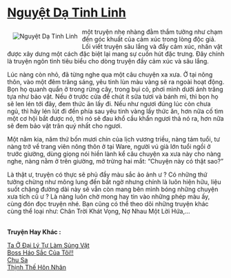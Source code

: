 <a href="https://utruyen.com/truyen/nguyet-da-tinh-linh/20501/" title="Nguyệt Dạ Tinh Linh"><h1>Nguyệt Dạ Tinh Linh</h1></a><div style="display:table"><img align="right" style="float: left; padding: 10px;" src="https://utruyen.com/images/story/200x260/nguyet-da-tinh-linh.jpg" alt="Nguyệt Dạ Tinh Linh"> một truyện nhẹ nhàng đằm thắm tưởng như chạm đến góc khuất của cảm xúc trong lòng độc giả. Lối viết truyện sâu lắng và đầy cảm xúc, nhân vật được xây dưng một cách đặc biệt lại mang sự cuốn hút đặc trưng. Đây chính là truyện ngôn tình tiêu biểu cho dòng truyện đầy cảm xúc và sâu lắng.<p></p>Lúc nàng còn nhỏ, đã từng nghe qua một câu chuyện xa xưa. Ở tại nông thôn, vào một đêm trăng sáng, yêu tinh lùn màu vàng sẽ ra ngoài hoạt động. Bọn họ quanh quẩn ở trong rừng cây, trong bụi cỏ, phơi mình dưới ánh trăng tựa như bảo vật. Nếu ở trước cửa để chút ít sữa tươi và bánh mì, thì bọn họ sẽ len lén tới đây, đem thức ăn lấy đi. Nếu như ngươi đúng lúc còn chưa ngủ, thì hãy lén lút đi đến phía sau yêu tinh vàng lấy thức ăn, hơn nữa cố tìm một cơ hội bắt được nó, thì nó sẽ đau khổ cầu khẩn ngươi thả nó ra, hơn nữa sẽ đem bảo vật trân quý nhất cho ngươi.<p></p>Một năm kia, năm thứ bốn mươi chín của lịch vương triều, nàng tám tuổi, tư nàng trở về trang viên nông thôn ở tại Ware, người vú già lớn tuổi ngồi ở trước giường, dùng giọng nói hiền lành kể câu chuyện xa xưa này cho nàng nghe, nàng nằm ở trên giường, mở trừng hai mắt: “Chuyện này có thật sao?”<p></p>Là thật ư, truyện có thực sẽ phủ đầy màu sắc ảo ảnh ư ? Có những thứ tưởng chừng như mông lung đến bất ngờ nhưng chính là luôn hiện hữu, liệu suốt chặng đường dài này sẽ vẫn còn mang bên mình bóng những chuyện xưa tích cũ ư ? Là nàng luôn chờ mong hay tin vào những phép màu ấy, cùng đón đọc truyện nhé. Bạn cũng có thể theo dõi những truyện khác cùng thể loại như: Chân Trời Khát Vọng, Nợ Nhau Một Lời Hứa,...</div><p><br><b>Truyện Hay Khác :</b></p><a href="https://utruyen.com/truyen/ta-o-dai-ly-tu-lam-sung-vat/19237/" alt="Ta Ở Đại Lý Tự Làm Sủng Vật">Ta Ở Đại Lý Tự Làm Sủng Vật</a><br/><a href="https://github.com/quanluxury/ngontinhhot/tree/master/truyenhay/18880/" alt="Boss Háo Sắc Của Tôi!!">Boss Háo Sắc Của Tôi!!</a><br/><a href="https://github.com/quanluxury/ngontinhhot/tree/master/truyenhay/17412/" alt="Chu Sa">Chu Sa</a><br/><a href="https://github.com/quanluxury/ngontinhhot/tree/master/truyenhay/18794/" alt="Thịnh Thế Hôn Nhân">Thịnh Thế Hôn Nhân</a><br/>